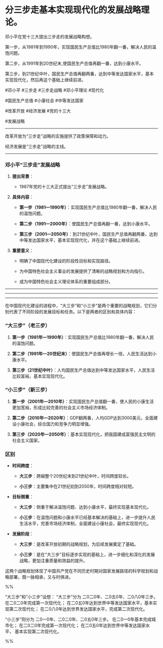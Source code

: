 # 分三步走基本实现现代化的发展战略理论。

邓小平在党十三大提出三步走的发展战略构想。

第一步，从1981年到1990年，实现国民生产总值比1980年翻一番，解决人民的温饱问题。

第二步，从1991年到20世纪末,使国民生产总值再翻一番，达到小康水平。

第三步，到21世纪中叶，国民生产总值再翻两番，达到中等发达国家水平，基本实现现代化，然后再这个基础上继续前进。 


 #邓小平 #三步走 #三步走战略 #邓小平理论 #现代化
 
  #国民生产总值 #小康社会 #中等发达国家 
  
  #改革开放 #经济发展 #党的十三大
  
   #发展战略



---

改革开放为“三步走”战略的实施提供了政策保障和动力。

经济发展是“三步走”战略的主线。

---
### 邓小平“三步走”发展战略

1. **提出背景**：
    
    - 1987年党的十三大正式提出“三步走”发展战略。
        
2. **具体内容**：
    
    - **第一步（1981—1990年）**：实现国民生产总值比1980年翻一番，解决人民的温饱问题。
        
    - **第二步（1991—2000年）**：使国民生产总值再翻一番，达到小康水平。
        
    - **第三步（2001—2050年）**：到21世纪中叶，国民生产总值再翻两番，达到中等发达国家水平，基本实现现代化，并在这个基础上继续前进。
        
3. **重要意义**：
    
    - 明确了中国现代化建设的阶段性目标和实现路径。
        
    - 为中国特色社会主义事业的发展提供了清晰的战略规划和方向指引。
        
    - 成为中国特色社会主义理论体系的重要组成部分。










---
---
---


在中国现代化建设的进程中，“大三步”和“小三步”是两个重要的战略规划，它们分别代表了不同阶段的发展目标和任务。以下是两者的区别和具体内容：

### “大三步”（老三步）

1. **第一步（1981年—1990年）**：实现国民生产总值比1980年翻一番，解决人民的温饱问题。
    
2. **第二步（1991年—20世纪末）**：使国民生产总值再增长一倍，人民生活达到小康水平。
    
3. **第三步（21世纪中叶）**：人均国民生产总值达到中等发达国家水平，人民生活比较富裕，基本实现现代化。
    

### “小三步”（新三步）

1. **第一步（2001年—2010年）**：实现国民生产总值翻一番，使人民的小康生活更加宽裕，形成比较完善的社会主义市场经济体制。
    
2. **第二步（2010年—2020年）**：GDP翻两番，人均GDP达到3000美元，全面建设小康社会，综合国力和竞争力明显增强。
    
3. **第三步（2020年—2050年）**：基本实现现代化，把我国建成富强民主文明的社会主义国家。
    

### 区别

- **时间跨度**：
    
    - **大三步**：跨越整个20世纪末到21世纪中叶，时间跨度较长。
        
    - **小三步**：主要集中在21世纪初到2050年，时间跨度相对较短。
        
- **目标侧重**：
    
    - **大三步**：侧重于解决温饱问题、达到小康水平，最终实现基本现代化。
        
    - **小三步**：在温饱问题和小康水平已经基本解决的基础上，进一步提升人民生活水平，完善市场经济体制，全面建设小康社会，最终实现现代化。
        
- **发展阶段**：
    
    - **大三步**：是改革开放初期的战略规划，为后续发展奠定了基础。
        
    - **小三步**：是在“大三步”目标逐步实现的基础上，进一步细化和深化的发展战略，更加注重质量和效益的提升。
        

这两个战略规划体现了中国共产党在不同历史时期对国家发展路径的科学规划和战略部署，既一脉相承，又与时俱进。





%% 

“大三步”和“小三步”设想：
“大三步”分为
二0二0年、二0五0年、二0八0年三步。
在二0二0年完成第一次现代化；
在二0五0年达到世界中等发达国家水平，基本实现第二次现代化；
在二0八0年达到世界发达国家水平，完成第二次现代化。

“小三步”则分为
二0一0年、二0二0年、二0五0年三步。
在二0一0年基本完成城市化；
在二0二0年完成第一次现代化；
在二0五0年达到世界中等发达国家水平，
基本实现第二次现代化。 

%%


